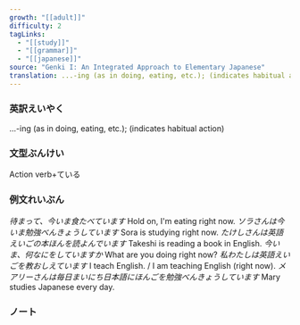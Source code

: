 ```yaml
---
growth: "[[adult]]"
difficulty: 2
tagLinks:
  - "[[study]]"
  - "[[grammar]]"
  - "[[japanese]]"
source: "Genki I: An Integrated Approach to Elementary Japanese"
translation: ...-ing (as in doing, eating, etc.); (indicates habitual action)
---
```

### 英訳えいやく	

...-ing (as in doing, eating, etc.); (indicates habitual action)
### 文型ぶんけい

Action verb+ている
### 例文れいぶん

*待まって、今いま食たべています* Hold on, I'm eating right now.
*ソラさんは今いま勉強べんきょうしています* Sora is studying right now.
*たけしさんは英語えいごの本ほんを読よんでいます* Takeshi is reading a book in English.
*今いま、何なにをしていますか* What are you doing right now?
*私わたしは英語えいごを教おしえています* I teach English. / I am teaching English (right now).
*メアリーさんは毎日まいにち日本語にほんごを勉強べんきょうしています* Mary studies Japanese every day.
### ノート

